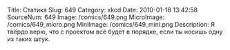 Title: Статика 
Slug: 649 
Category: xkcd 
Date: 2010-01-18 13:42:58 
SourceNum: 649 
Image: /comics/649.png 
MicroImage: /comics/649_micro.png 
MiniImage: /comics/649_mini.png 
Description: Я твёрдо верю, что с проектом всё будет в порядке, если ты носишь одну из таких штук. 

